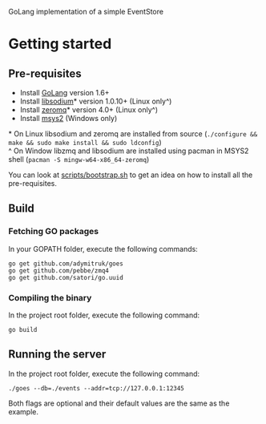 GoLang implementation of a simple EventStore

# Getting started

## Pre-requisites

- Install [GoLang](https://golang.org/doc/install) version 1.6+
- Install [libsodium](https://download.libsodium.org/libsodium/releases/)\* version 1.0.10+ (Linux only^)
- Install [zeromq](http://zeromq.org/intro:get-the-software)\* version 4.0+ (Linux only^)
- Install [msys2](https://msys2.github.io/) (Windows only)

\* On Linux libsodium and zeromq are installed from source (`./configure && make && sudo make install && sudo ldconfig`)  
^ On Window libzmq and libsodium are installed using pacman in MSYS2 shell (`pacman -S mingw-w64-x86_64-zeromq`)

You can look at [scripts/bootstrap.sh](https://github.com/adymitruk/goes/blob/master/scripts/bootstrap.sh) to get an idea on how to install all the pre-requisites.

## Build

### Fetching GO packages

In your GOPATH folder, execute the following commands:

  `go get github.com/adymitruk/goes`  
  `go get github.com/pebbe/zmq4`  
  `go get github.com/satori/go.uuid`  
  
### Compiling the binary

In the project root folder, execute the following command:

  `go build`
  
## Running the server

In the project root folder, execute the following command:

  `./goes --db=./events --addr=tcp://127.0.0.1:12345`

Both flags are optional and their default values are the same as the example.
